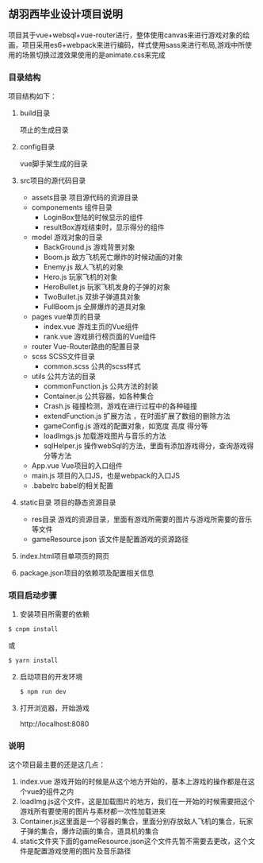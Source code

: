 ## 胡羽西毕业设计项目说明

项目其于vue+websql+vue-router进行，整体使用canvas来进行游戏对象的绘画，项目采用es6+webpack来进行编码，样式使用sass来进行布局,游戏中所使用的场景切换过渡效果使用的是animate.css来完成

### 目录结构

项目结构如下：

1. build目录

   项止的生成目录

2. config目录

   vue脚手架生成的目录

3. src项目的源代码目录

   * assets目录  项目源代码的资源目录
   * componements 组件目录
     * LoginBox登陆的时候显示的组件
     * resultBox游戏结束时，显示得分的组件
   * model 游戏对象的目录
     * BackGround.js 游戏背景对象
     * Boom.js  敌方飞机死亡爆炸的时候动画的对象
     * Enemy.js 敌人飞机的对象
     * Hero.js 玩家飞机的对象
     * HeroBullet.js 玩家飞机发身的子弹的对象
     * TwoBullet.js  双排子弹道具对象
     * FullBoom.js  全屏爆炸的道具对象
   * pages vue单页的目录
     * index.vue  游戏主页的Vue组件
     * rank.vue  游戏排行榜页面的Vue组件
   * router Vue-Router路由的配置目录
   * scss SCSS文件目录
     * common.scss  公共的scss样式
   * utils 公共方法的目录
     * commonFunction.js  公共方法的封装
     * Container.js 公共容器，如各种集合
     * Crash.js  碰撞检测，游戏在进行过程中的各种碰撞
     * extendFunction.js  扩展方法 ，在时面扩展了数组的删除方法
     * gameConfig.js  游戏的配置对象，如宽度  高度 得分等
     * loadImgs.js  加载游戏图片与音乐的方法
     * sqlHelper.js  操作webSql的方法，里面有添加游戏得分，查询游戏得分等方法
   * App.vue  Vue项目的入口组件
   * main.js 项目的入口JS，也是webpack的入口JS
   * .babelrc babel的相关配置

4. static目录 项目的静态资源目录

   * res目录 游戏的资源目录，里面有游戏所需要的图片与游戏所需要的音乐等文件
   * gameResource.json 该文件是配置游戏的资源路径

5. index.html项目单项页的网页

6. package.json项目的依赖项及配置相关信息



### 项目启动步骤

1.  安装项目所需要的依赖

   ```bash
   $ cnpm install
   ```

   或

   ```bash
   $ yarn install
   ```

2. 启动项目的开发环境

   ```bash
   $ npm run dev
   ```

3. 打开浏览器，开始游戏

   http://localhost:8080



### 说明

这个项目最主要的还是这几点：

1. index.vue  游戏开始的时候是从这个地方开始的，基本上游戏的操作都是在这个vue的组件之内
2. loadImg.js这个文件，这是加载图片的地方，我们在一开始的时候需要把这个游戏所有要使用的图片与素材都一次性加载进来
3. Container.js这里面是一个容器的集合，里面分别存放敌人飞机的集合，玩家子弹的集合，爆炸动画的集合，道具机的集合
4. static文件夹下面的gameResource.json这个文件先暂不需要去更改，这个文件是配置游戏使用的图片及音乐路径

​